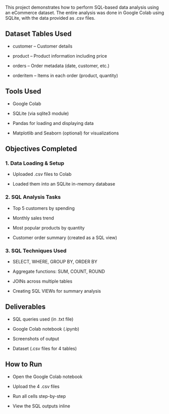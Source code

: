 This project demonstrates how to perform SQL-based data analysis using an eCommerce dataset. The entire analysis was done in Google Colab using SQLite, with the data provided as .csv files.

## Dataset Tables Used
- customer – Customer details

- product – Product information including price

- orders – Order metadata (date, customer, etc.)

- orderitem – Items in each order (product, quantity)

## Tools Used
- Google Colab

- SQLite (via sqlite3 module)

- Pandas for loading and displaying data

- Matplotlib and Seaborn (optional) for visualizations

## Objectives Completed
### 1. Data Loading & Setup

- Uploaded .csv files to Colab

- Loaded them into an SQLite in-memory database

### 2. SQL Analysis Tasks

- Top 5 customers by spending

- Monthly sales trend

- Most popular products by quantity

- Customer order summary (created as a SQL view)

### 3. SQL Techniques Used

- SELECT, WHERE, GROUP BY, ORDER BY

- Aggregate functions: SUM, COUNT, ROUND

- JOINs across multiple tables

- Creating SQL VIEWs for summary analysis

## Deliverables
- SQL queries used (in .txt file)

- Google Colab notebook (.ipynb)

- Screenshots of output

- Dataset (.csv files for 4 tables)

## How to Run
- Open the Google Colab notebook

- Upload the 4 .csv files

- Run all cells step-by-step

- View the SQL outputs inline
